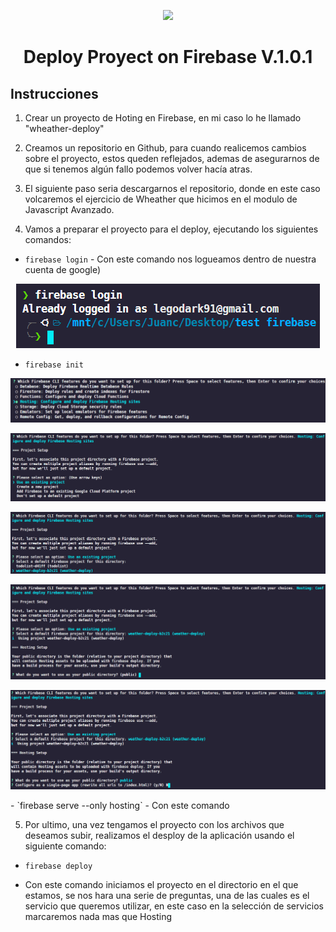 <p align="center"><img src="https://img.icons8.com/color/144/000000/firebase.png"/></p>
<h1 align="center">Deploy  Proyect on Firebase V.1.0.1</h1>

## Instrucciones

1. Crear un proyecto de Hoting en Firebase, en mi caso lo he llamado "wheather-deploy"

2. Creamos un repositorio en Github, para cuando realicemos cambios sobre el proyecto, estos queden reflejados, ademas de asegurarnos de que si tenemos algún fallo podemos volver hacía atras.

3. El siguiente paso seria descargarnos el repositorio, donde en este caso volcaremos el ejercicio de Wheather que hicimos en el modulo de Javascript Avanzado.

4. Vamos a preparar el proyecto para el deploy, ejecutando los siguientes comandos:

  -  `firebase login` - Con este comando nos logueamos dentro de nuestra cuenta de google)

<p align="center"><img src="./images_firebase/login.PNG"/></p>

  -  `firebase init` 

  <p align="center"><img src="./images_firebase/select_service.PNG"/></p>

  <p align="center"><img src="./images_firebase/proyecto_seleccion.PNG"/></p>

  <p align="center"><img src="./images_firebase/proyecto_seleccion_1.PNG"/></p>

  <p align="center"><img src="./images_firebase/proyecto_seleccion_carpeta.PNG"/></p>

  <p align="center"><img src="./images_firebase/proyecto_seleccion_no_index.PNG"/></p>
  -  `firebase serve --only hosting` - Con este comando

5. Por ultimo, una vez tengamos el proyecto con los archivos que deseamos subir, realizamos el desploy de la aplicación usando el siguiente comando:
- `firebase deploy`


- Con este comando iniciamos el proyecto en el directorio en el que estamos, se nos hara una serie de preguntas, una de las cuales es el servicio que queremos utilizar, en este caso en la selección de servicios marcaremos nada mas que Hosting